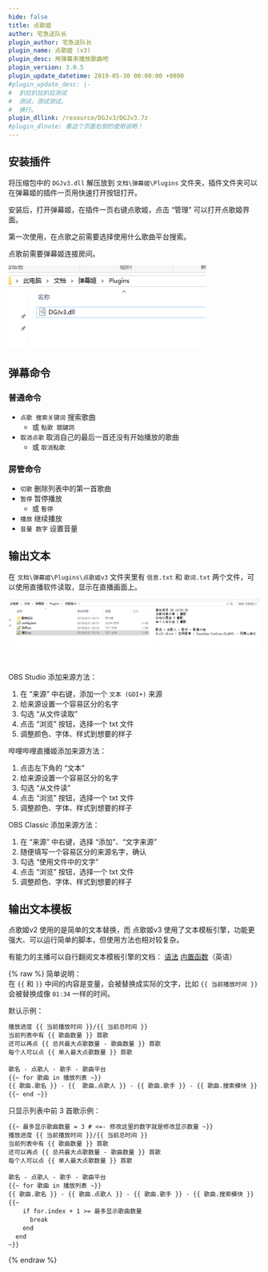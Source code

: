 ```yaml
---
hide: false
title: 点歌姬
auther: 宅急送队长
plugin_author: 宅急送队长
plugin_name: 点歌姬 (v3)
plugin_desc: 用弹幕来播放歌曲吧
plugin_version: 3.0.5
plugin_update_datetime: 2019-05-30 00:00:00 +0800
#plugin_update_desc: |-
#  扒拉扒拉扒拉测试
#  测试，测试测试。
#  换行。
plugin_dllink: /resource/DGJv3/DGJv3.7z
#plugin_dlnote: 看这个页面右侧的使用说明！
---
```


## 安装插件

将压缩包中的 `DGJv3.dll` 解压放到 `文档\弹幕姬\Plugins` 文件夹，插件文件夹可以在弹幕姬的插件一页用快速打开按钮打开。

安装后，打开弹幕姬，在插件一页右键点歌姬，点击 “管理” 可以打开点歌姬界面。

第一次使用，在点歌之前需要选择使用什么歌曲平台搜索。

点歌前需要弹幕姬连接房间。

![install](/resource/DGJv3/install.png)

## 弹幕命令

### 普通命令

- `点歌 搜索关键词` 搜索歌曲
  - 或 `點歌 關鍵詞`
- `取消点歌` 取消自己的最后一首还没有开始播放的歌曲
  - 或 `取消點歌`

### 房管命令

- `切歌` 删除列表中的第一首歌曲
- `暂停` 暂停播放
  - 或 `暫停`
- `播放` 继续播放
- `音量 数字` 设置音量

## 输出文本

在 `文档\弹幕姬\Plugins\点歌姬v3` 文件夹里有 `信息.txt` 和 `歌词.txt` 两个文件，可以使用直播软件读取，显示在直播画面上。

![output](/resource/DGJv3/output.png)

<br/>

OBS Studio 添加来源方法：

1. 在 “来源” 中右键，添加一个 `文本 (GDI+)` 来源
2. 给来源设置一个容易区分的名字
3. 勾选 “从文件读取”
4. 点击 “浏览” 按钮，选择一个 txt 文件
5. 调整颜色、字体、样式到想要的样子

哔哩哔哩直播姬添加来源方法：

1. 点击左下角的 “文本”
2. 给来源设置一个容易区分的名字
3. 勾选 “从文件读” 
4. 点击 “浏览” 按钮，选择一个 txt 文件
5. 调整颜色、字体、样式到想要的样子

OBS Classic 添加来源方法：

1. 在 “来源” 中右键，选择 “添加”、“文字来源”
2. 随便填写一个容易区分的来源名字，确认
3. 勾选 “使用文件中的文字”
4. 点击 “浏览” 按钮，选择一个 txt 文件
5. 调整颜色、字体、样式到想要的样子

## 输出文本模板

点歌姬v2 使用的是简单的文本替换，而 点歌姬v3 使用了文本模板引擎，功能更强大、可以运行简单的脚本，但使用方法也相对较复杂。

有能力的主播可以自行翻阅文本模板引擎的文档： [语法](https://github.com/lunet-io/scriban/blob/master/doc/language.md) [内置函数](https://github.com/lunet-io/scriban/blob/master/doc/builtins.md)（英语）

{% raw %}
简单说明：  
在 `{{` 和 `}}` 中间的内容是变量，会被替换成实际的文字，比如 `{{ 当前播放时间 }}` 会被替换成像 `01:34` 一样的时间。

默认示例：

```txt
播放进度 {{ 当前播放时间 }}/{{ 当前总时间 }}
当前列表中有 {{ 歌曲数量 }} 首歌
还可以再点 {{ 总共最大点歌数量 - 歌曲数量 }} 首歌
每个人可以点 {{ 单人最大点歌数量 }} 首歌

歌名 - 点歌人 - 歌手 - 歌曲平台
{{~ for 歌曲 in 播放列表 ~}}
{{ 歌曲.歌名 }} - {{  歌曲.点歌人 }} - {{ 歌曲.歌手 }} - {{ 歌曲.搜索模块 }}
{{~ end ~}}
```

只显示列表中前 3 首歌示例：

```txt
{{~ 最多显示歌曲数量 = 3 # <=- 修改这里的数字就是修改显示数量 ~}}
播放进度 {{ 当前播放时间 }}/{{ 当前总时间 }}
当前列表中有 {{ 歌曲数量 }} 首歌
还可以再点 {{ 总共最大点歌数量 - 歌曲数量 }} 首歌
每个人可以点 {{ 单人最大点歌数量 }} 首歌

歌名 - 点歌人 - 歌手 - 歌曲平台
{{~ for 歌曲 in 播放列表 ~}}
{{ 歌曲.歌名 }} - {{ 歌曲.点歌人 }} - {{ 歌曲.歌手 }} - {{ 歌曲.搜索模块 }}
{{~
    if for.index + 1 >= 最多显示歌曲数量 
      break
    end
  end
~}}
```

{% endraw %}
